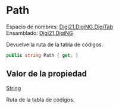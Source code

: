 # Path

Espacio de nombres: [Digi21.DigiNG.DigiTab](../../)  
Ensamblado: [Digi21.DigiNG](../../../)

Devuelve la ruta de la tabla de códigos.

```csharp
public string Path { get; }
```

## Valor de la propiedad

[String](https://docs.microsoft.com/en-us/dotnet/api/system.string?view=net-5.0)

Ruta de la tabla de códigos.



